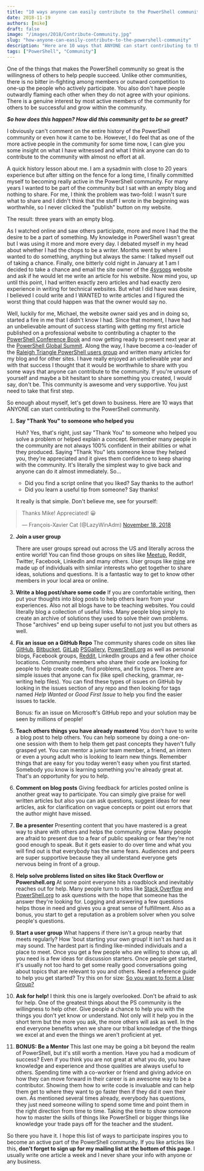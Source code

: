 ```yaml
---
title: "10 ways anyone can easily contribute to the PowerShell community"
date: 2018-11-19
authors: [mike]
draft: false
image: "/images/2018/Contribute-Community.jpg"
slug: "how-anyone-can-easily-contribute-to-the-powershell-community"
description: "Here are 10 ways that ANYONE can start contributing to the PowerShell community immediately. "
tags: ["PowerShell", "Community"]
---
```


One of the things that makes the PowerShell community so great is the willingness of others to help people succeed. Unlike other communities, there is no bitter in-fighting among members or outward competition to one-up the people who actively participate. You also don't have people outwardly flaming each other when they do not agree with your opinions. There is a genuine interest by most active members of the community for others to be successful and grow within the community.

_**So how does this happen? How did this community get to be so great?**_

I obviously can't comment on the entire history of the PowerShell community or even how it came to be. However, I do feel that as one of the more active people in the community for some time now, I can give you some insight on what I have witnessed and what I think anyone can do to contribute to the community with almost no effort at all.

A quick history lesson about me. I am a sysadmin with close to 20 years experience but after sitting on the fence for a long time, I finally committed myself to becoming really active in the PowerShell community. For many years I wanted to be part of the community but I sat with an empty blog and nothing to share. For me, I think the problem was two-fold: I wasn't sure what to share and I didn't think that the stuff I wrote in the beginning was worthwhile, so I never clicked the "publish" button on my website.

The result: three years with an empty blog.

As I watched online and saw others participate, more and more I had the the desire to be a part of something. My knowledge in PowerShell wasn't great but I was using it more and more every day. I debated myself in my head about whether I had the chops to be a writer. Months went by where I wanted to do something, anything but always the same: I talked myself out of taking a chance. Finally, one bitterly cold night in January at 1 am I decided to take a chance and email the site owner of the [4sysops](https://www.4sysops.com) website and ask if he would let me write an article for his website. Now mind you, up until this point, I had written exactly zero articles and had exactly zero experience in writing for technical websites. But what I did have was desire, I believed I could write and I WANTED to write articles and I figured the worst thing that could happen was that the owner would say no.

Well, luckily for me, Michael, the website owner said yes and in doing so, started a fire in me that I didn't know I had. Since that moment, I have had an unbelievable amount of success starting with getting my first article published on a professional website to contributing a chapter to the [PowerShell Conference Book](__GHOST_URL__/ps-conference-book/) and now getting ready to present next year at the [PowerShell Global Summit](https://powershell.org/summit/). Along the way, I have become a co-leader of the [Raleigh Triangle PowerShell users group](https://www.meetup.com/Research-Triangle-PowerShell-Users-Group/) and written many articles for my blog and for other sites. I have really enjoyed an unbelievable year and with that success I thought that it would be worthwhile to share with you some ways that anyone can contribute to the community. If you're unsure of yourself and maybe a bit hesitant to share something you created, I would say, don't be. This community is awesome and very supportive. You just need to take that first step.

So enough about myself, let's get down to business. Here are 10 ways that ANYONE can start contributing to the PowerShell community.

1. **Say "Thank You" to someone who helped you**

   Huh? Yes, that's right, just say "Thank You" to someone who helped you solve a problem or helped explain a concept. Remember many people in the community are not always 100% confident in their abilities or what they produced. Saying "Thank You" lets someone know they helped you, they're appreciated and it gives them confidence to keep sharing with the community. It's literally the simplest way to give back and anyone can do it almost immediately. So...
   - Did you find a script online that you liked? Say thanks to the author!
   - Did you learn a useful tip from someone? Say thanks!

   It really is that simple. Don't believe me, see for yourself:

<blockquote class="twitter-tweet"><p lang="en" dir="ltr">Thanks Mike! Appreciated! 😀</p>&mdash; François-Xavier Cat (@LazyWinAdm) <a href="https://twitter.com/LazyWinAdm/status/1064207705093492736?ref_src=twsrc%5Etfw">November 18, 2018</a></blockquote>
<script async src="https://platform.twitter.com/widgets.js" charset="utf-8"></script>

2. **Join a user group**

   There are user groups spread out across the US and literally across the entire world! You can find those groups on sites like [Meetup](https://www.meetup.com/), Reddit, Twitter, Facebook, LinkedIn and many others. User groups like [mine](https://www.meetup.com/Research-Triangle-PowerShell-Users-Group/) are  made up of individuals with similar interests who get together to share ideas, solutions and questions. It is a fantastic way to get to know other members in your local area or online.

3.  **Write a blog post/share some code**
    If you are comfortable writing, then put your thoughts into blog posts to help others learn from your experiences. Also not all blogs have to be teaching websites. You could literally blog a collection of useful links. Many people blog simply to create an archive of solutions they used to solve their own problems. Those "archives" end up being super useful to not just you but others as well.

4. **Fix an issue on a GitHub Repo**
   The community shares code on sites like [GitHub](https://www.github.com), [Bitbucket](https://bitbucket.org/), [GitLab](https://gitlab.com/) [PSGallery](https://www.powershellgallery.com/), [PowerShell.org](http://PowerShell.org) as well as personal blogs, Facebook groups, [Reddit](https://www.reddit.com/r/PowerShell/), LinkedIn groups and a few other choice locations. Community members who share their code are looking for people to help create code, find problems, and fix typos. There are simple issues that anyone can fix (like spell checking, grammar, re-writing help files). You can find these types of issues on GitHub by looking in the issues section of any repo and then looking for tags named *Help Wanted* or *Good First Issue* to help you find the easier issues to tackle.

    Bonus: fix an issue on Microsoft's GitHub repo and your solution may be seen by millions of people!

5. **Teach others things you have already mastered**
   You don't have to write a blog post to help others. You can help someone by doing a one-on-one session with them to help them get past concepts they haven't fully grasped yet. You can mentor a junior team member, a friend, an intern or even a young adult who is looking to learn new things. Remember things that are easy for you today weren't easy when you first started. Somebody you know is learning something you're already great at. That's an opportunity for you to help.

6. **Comment on blog posts**
    Giving feedback for articles posted online is another great way to participate. You can simply give praise for well written articles but also you can ask questions, suggest ideas for new articles, ask for clarification on vague concepts or point out errors that the author might have missed.

7. **Be a presenter**
   Presenting content that you have mastered is a great way to share with others and helps the community grow. Many people are afraid to present due to a fear of public speaking or fear they're not good enough to speak. But it gets easier to do over time and what you will find out is that everybody has the same fears. Audiences and peers are super supportive because they all understand everyone gets nervous being in front of a group.

8. **Help solve problems listed on sites like Stack Overflow or Powershell.org**
   At some point everyone hits a roadblock and inevitably reaches out for help. Many people turn to sites like [Stack Overflow](https://stackoverflow.com/) and [PowerShell.org](https://powershell.org/) to ask questions with the hope that someone has the answer they're looking for. Logging and answering a few questions helps those in need and gives you a great sense of fulfillment. Also as a bonus, you start to get a reputation as a problem solver when you solve people's questions.

9.  **Start a user group**
   What happens if there isn't a group nearby that meets regularly? How 'bout starting your own group! It isn't as hard as it may sound. The hardest part is finding like-minded individuals and a place to meet. Once you get a few people who are willing to show up, all you need is a few ideas for discussion starters. Once people get started, it's usually not too hard to get some really good conversations going about topics that are relevant to you and others. Need a reference guide to help you get started? Try this on for size: [So you want to form a User Group?](https://powershell.org/2016/05/so-you-want-to-form-a-user-group/)

10. **Ask for help!**
   I think this one is largely overlooked. Don't be afraid to ask for help. One of the greatest things about the PS community is the willingness to help other. Give people a chance to help you with the things you don't yet know or understand. Not only will it help you in the short term but the more you ask, the more others will ask as well. In the end everyone benefits when we share our tribal knowledge of the things we excel at and even the things we aren't proficient at yet.

11. **BONUS: Be a Mentor**
    This last one may be going a bit beyond the realm of PowerShell, but it's still worth a mention. Have you had a modicum of success? Even if you think you are not great at what you do, you have knowledge and experience and those qualities are always useful to others. Spending time with a co-worker or friend and giving advice on how they can move forward in their career is an awesome way to be a contributor. Showing them how to write code is invaluable and can help them get to where they want to go faster then if they did it own their own. As mentioned several times already, everybody has questions, they just need someone willing to spend some time and point them in the right direction from time to time. Taking the time to show someone how to master the skills of things like PowerShell or bigger things like knowledge your trade pays off for the teacher and the student.

So there you have it. I hope this list of ways to participate inspires you to become an active part of the PowerShell community. If you like articles like this, **don't forget to sign up for my mailing list at the bottom of this page**. I usually write one article a week and I never share your info with anyone or any business.
